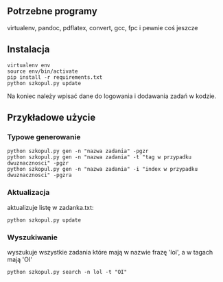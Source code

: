 ## Potrzebne programy
virtualenv, pandoc, pdflatex, convert, gcc, fpc i pewnie coś jeszcze

## Instalacja
```
virtualenv env
source env/bin/activate
pip install -r requirements.txt
python szkopul.py update
```
Na koniec należy wpisać dane do logowania i dodawania zadań w kodzie.

## Przykładowe użycie
### Typowe generowanie
```
python szkopul.py gen -n "nazwa zadania" -pgzr
python szkopul.py gen -n "nazwa zadania" -t "tag w przypadku dwuznacznosci" -pgzr
python szkopul.py gen -n "nazwa zadania" -i "index w przypadku dwuznacznosci" -pgzra
```

### Aktualizacja
aktualizuje listę w zadanka.txt:
```
python szkopul.py update
```

### Wyszukiwanie
wyszukuje wszystkie zadania które mają w nazwie frazę 'lol', a w tagach mają 'OI'
```
python szkopul.py search -n lol -t "OI"
```
